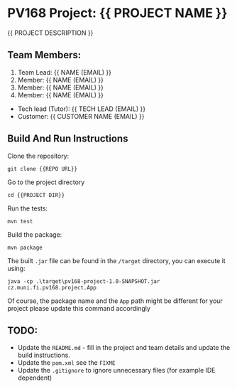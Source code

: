 # PV168 Project: {{ PROJECT NAME }}

{{ PROJECT DESCRIPTION }}

## Team Members:

1. Team Lead:  {{ NAME (EMAIL) }}
2. Member: {{ NAME (EMAIL) }}
3. Member: {{ NAME (EMAIL) }}
4. Member: {{ NAME (EMAIL) }}

- Tech lead (Tutor): {{ TECH LEAD (EMAIL) }}
- Customer: {{ CUSTOMER NAME (EMAIL) }}

## Build And Run Instructions

Clone the repository:

```shell
git clone {{REPO URL}}
```

Go to the project directory

```shell
cd {{PROJECT DIR}}
```

Run the tests:

```shell
mvn test
```

Build the package:

```shell
mvn package
```

The built `.jar` file can be found in the `/target` directory,
you can execute it using:

```shell
java -cp .\target\pv168-project-1.0-SNAPSHOT.jar cz.muni.fi.pv168.project.App
```

Of course, the package name and the ``App`` path might be different for your project
please update this command accordingly

## TODO:

- Update the `README.md` - fill in the project and team details and update the build instructions.
- Update the `pom.xml` see the `FIXME`
- Update the `.gitignore` to ignore unnecessary files (for example IDE dependent)

